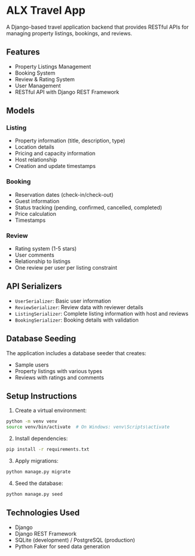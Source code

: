 # ALX Travel App

A Django-based travel application backend that provides RESTful APIs for managing property listings, bookings, and reviews.

## Features

- Property Listings Management
- Booking System
- Review & Rating System
- User Management
- RESTful API with Django REST Framework

## Models

### Listing
- Property information (title, description, type)
- Location details
- Pricing and capacity information
- Host relationship
- Creation and update timestamps

### Booking
- Reservation dates (check-in/check-out)
- Guest information
- Status tracking (pending, confirmed, cancelled, completed)
- Price calculation
- Timestamps

### Review
- Rating system (1-5 stars)
- User comments
- Relationship to listings
- One review per user per listing constraint

## API Serializers

- `UserSerializer`: Basic user information
- `ReviewSerializer`: Review data with reviewer details
- `ListingSerializer`: Complete listing information with host and reviews
- `BookingSerializer`: Booking details with validation

## Database Seeding

The application includes a database seeder that creates:
- Sample users
- Property listings with various types
- Reviews with ratings and comments

## Setup Instructions

1. Create a virtual environment:
```bash
python -m venv venv
source venv/bin/activate  # On Windows: venv\Scripts\activate
```

2. Install dependencies:
```bash
pip install -r requirements.txt
```

3. Apply migrations:
```bash
python manage.py migrate
```

4. Seed the database:
```bash
python manage.py seed
```

## Technologies Used

- Django
- Django REST Framework
- SQLite (development) / PostgreSQL (production)
- Python Faker for seed data generation
